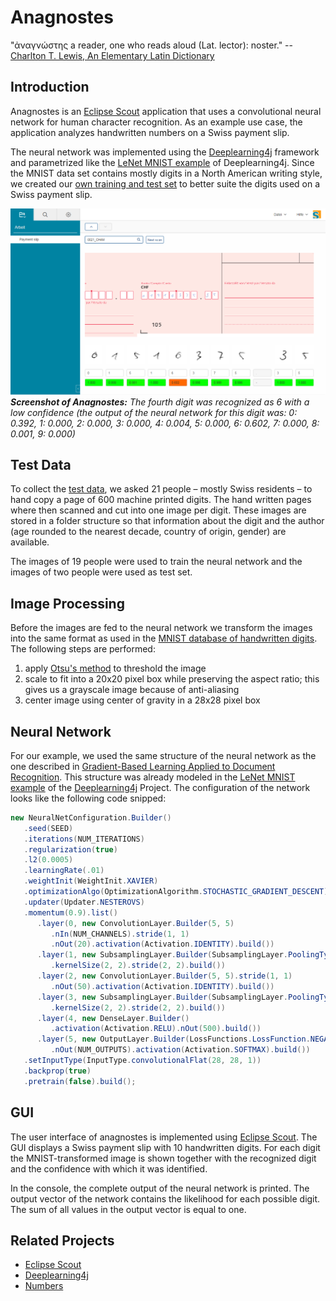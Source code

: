 # Anagnostes
"ἀναγνώστης a reader, one who reads aloud (Lat. lector): noster." -- [Charlton T. Lewis, An Elementary Latin Dictionary](http://www.perseus.tufts.edu/hopper/text?doc=Perseus:text:1999.04.0060:entry=anagnostes)

## Introduction
Anagnostes is an [Eclipse Scout](http://www.eclipse.org/scout/) application that uses a convolutional neural network for human character recognition. As an example use case, the application analyzes handwritten numbers on a Swiss payment slip. 

The neural network was implemented using the [Deeplearning4j](https://deeplearning4j.org/) framework and parametrized like the [LeNet MNIST example](https://github.com/deeplearning4j/dl4j-examples/blob/master/dl4j-examples/src/main/java/org/deeplearning4j/examples/convolution/LenetMnistExample.java) of Deeplearning4j. Since the MNIST data set contains mostly digits in a North American writing style, we created our [own training and test set](https://github.com/kensanata/numbers) to better suite the digits used on a Swiss payment slip.

![Screenshot](/doc/screenshot_02.png)
***Screenshot of Anagnostes:***
*The fourth digit was recognized as 6 with a low confidence (the output of the neural network for this digit was: 0: 0.392, 1: 0.000, 2: 0.000, 3: 0.000, 4: 0.004, 5: 0.000, 6: 0.602, 7: 0.000, 8: 0.001, 9: 0.000)*

## Test Data

To collect the [test data](https://github.com/kensanata/numbers), we asked 21 people – mostly Swiss residents – to hand copy a page of 600 machine printed digits. 
The hand written pages where then scanned and cut into one image per digit. These images are stored in a 
folder structure so that information about the digit and the author (age rounded to the nearest decade, country of origin, gender) are available.

The images of 19 people were used to train the neural network and the images of two people were used as test set.

## Image Processing

Before the images are fed to the neural network we transform the images into the same format as used in the [MNIST database of handwritten digits](http://yann.lecun.com/exdb/mnist/). 
The following steps are performed:

1. apply [Otsu's method](https://en.wikipedia.org/wiki/Otsu%27s_method) to threshold the image
2. scale to fit into a 20x20 pixel box while preserving the aspect ratio; this gives us a grayscale image because of anti-aliasing
3. center image using center of gravity in a 28x28 pixel box

## Neural Network

For our example, we used the same structure of the neural network as the one described in [Gradient-Based Learning Applied to Document Recognition](http://yann.lecun.com/exdb/publis/pdf/lecun-01a.pdf). This structure was already modeled in the  [LeNet MNIST example](https://github.com/deeplearning4j/dl4j-examples/blob/master/dl4j-examples/src/main/java/org/deeplearning4j/examples/convolution/LenetMnistExample.java) of the [Deeplearning4j](https://deeplearning4j.org/) Project. The configuration of the network looks like the following code snipped:

```java
new NeuralNetConfiguration.Builder()
   .seed(SEED)
   .iterations(NUM_ITERATIONS)
   .regularization(true)
   .l2(0.0005)
   .learningRate(.01)
   .weightInit(WeightInit.XAVIER)
   .optimizationAlgo(OptimizationAlgorithm.STOCHASTIC_GRADIENT_DESCENT)
   .updater(Updater.NESTEROVS)
   .momentum(0.9).list()
      .layer(0, new ConvolutionLayer.Builder(5, 5)
         .nIn(NUM_CHANNELS).stride(1, 1)
         .nOut(20).activation(Activation.IDENTITY).build())
      .layer(1, new SubsamplingLayer.Builder(SubsamplingLayer.PoolingType.MAX)
         .kernelSize(2, 2).stride(2, 2).build())
      .layer(2, new ConvolutionLayer.Builder(5, 5).stride(1, 1)
         .nOut(50).activation(Activation.IDENTITY).build())
      .layer(3, new SubsamplingLayer.Builder(SubsamplingLayer.PoolingType.MAX)
         .kernelSize(2, 2).stride(2, 2).build())
      .layer(4, new DenseLayer.Builder()
         .activation(Activation.RELU).nOut(500).build())
      .layer(5, new OutputLayer.Builder(LossFunctions.LossFunction.NEGATIVELOGLIKELIHOOD)
         .nOut(NUM_OUTPUTS).activation(Activation.SOFTMAX).build())
   .setInputType(InputType.convolutionalFlat(28, 28, 1))
   .backprop(true)
   .pretrain(false).build();
```
## GUI

The user interface of anagnostes is implemented using [Eclipse Scout](http://www.eclipse.org/scout/). The GUI displays a Swiss payment slip with 10 handwritten digits. For each digit the MNIST-transformed image is shown together with the recognized digit and the confidence with which it was identified.

In the console, the complete output of the neural network is printed. The output vector of the network contains the likelihood for each possible digit. The sum of all values in the output vector is equal to one.

## Related Projects
* [Eclipse Scout](http://www.eclipse.org/scout/)
* [Deeplearning4j](https://deeplearning4j.org/)
* [Numbers](https://github.com/kensanata/numbers)
